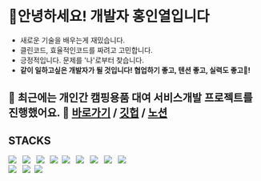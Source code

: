 # 👋안녕하세요! 개발자 홍인열입니다
- 새로운 기술을 배우는게 재밌습니다.
- 클린코드, 효율적인코드를 짜려고 고민합니다.
- 긍정적입니다. 문제를 '나'로부터 찾습니다.
- **같이 일하고싶은 개발자가 될 것입니다! 협업하기 좋고, 텐션 좋고, 실력도 좋고🤩!**



## 👣 최근에는 개인간 캠핑용품 대여 서비스개발 프로젝트를 진행했어요. 👀 [바로가기](https://campbu.cf) / [깃헙](https://github.com/codestates/Campbu) / [노션](https://www.notion.so/1-Code-Columbus-Campbu-055d9227c64d48f8a7462f7a087d75f1)

## STACKS 
<img src="https://img.shields.io/badge/React-0088CC?style=round-square&logo=React&logoColor=61DBFB"/></a> &nbsp;
<img src="https://img.shields.io/badge/TypeScript-00B3E0?style=round-square&logo=Typescript&logoColor=#339933"/></a> &nbsp;
<img src="https://img.shields.io/badge/ReactRouter-darkgray?style=round-square&logo=React-Router&logoColor=#CA4245"/></a> &nbsp;
<img src="https://img.shields.io/badge/StyledComponents-9999FF?style=round-square&logo=Styled-Components&logoColor=DB7093"/></a>&nbsp;
<img src="https://img.shields.io/badge/Node.js-3DDC84?style=round-square&logo=Node.js&logoColor=#339933"/></a> &nbsp;
<img src="https://img.shields.io/badge/JavaScript-C2A633?style=round-square&logo=JavaScript&logoColor=F7DF1E"/></a> &nbsp;
<img src="https://img.shields.io/badge/HTML5-990000?style=round-square&logo=html5&logoColor=#339933"/></a> &nbsp;
<img src="https://img.shields.io/badge/CSS3-F09D13?style=round-square&logo=CSS3&logoColor=#339933"/></a> &nbsp;
<img src="https://img.shields.io/badge/Github-000000?style=round-square&logo=Github&logoColor=#339933"/></a> &nbsp;
<br/>
<img src="https://img.shields.io/badge/Axios-671cdf?style=round-square&logo=Axios&logoColor=white"/></a> &nbsp;
<img src="https://img.shields.io/badge/Recoil-3777e5?style=round-square&logo=Recoil&logoColor=DB7093"/></a>&nbsp;
<img src="https://img.shields.io/badge/Emotion-d36ac2?style=round-square&logo=Emotion&logoColor=DB7093"/></a>&nbsp;



